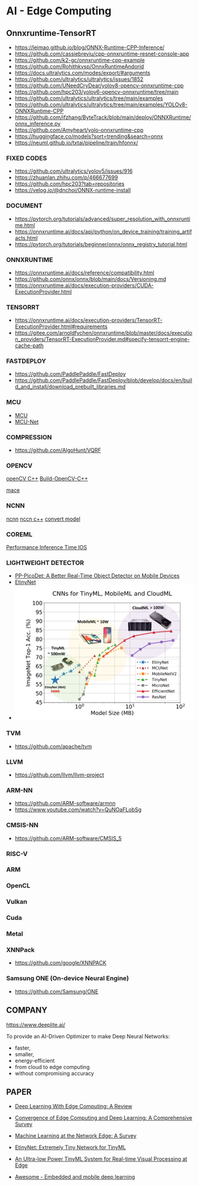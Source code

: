 # AI - Edge Computing

## Onnxruntime-TensorRT

- https://leimao.github.io/blog/ONNX-Runtime-CPP-Inference/
- https://github.com/cassiebreviu/cpp-onnxruntime-resnet-console-app
- https://github.com/k2-gc/onnxruntime-cpp-example
- https://github.com/Rohithkvsp/OnnxRuntimeAndorid
- https://docs.ultralytics.com/modes/export/#arguments
- https://github.com/ultralytics/ultralytics/issues/1852
- https://github.com/UNeedCryDear/yolov8-opencv-onnxruntime-cpp
- https://github.com/hpc203/yolov6-opencv-onnxruntime/tree/main
- https://github.com/ultralytics/ultralytics/tree/main/examples
- https://github.com/ultralytics/ultralytics/tree/main/examples/YOLOv8-ONNXRuntime-CPP
- https://github.com/ifzhang/ByteTrack/blob/main/deploy/ONNXRuntime/onnx_inference.py
- https://github.com/Amyheart/yolo-onnxruntime-cpp
- https://huggingface.co/models?sort=trending&search=onnx
- https://neuml.github.io/txtai/pipeline/train/hfonnx/

### FIXED CODES
- https://github.com/ultralytics/yolov5/issues/916
- https://zhuanlan.zhihu.com/p/466677699
- https://github.com/hpc203?tab=repositories
- https://velog.io/@dnchoi/ONNX-runtime-install

### DOCUMENT
- https://pytorch.org/tutorials/advanced/super_resolution_with_onnxruntime.html
- https://onnxruntime.ai/docs/api/python/on_device_training/training_artifacts.html
- https://pytorch.org/tutorials/beginner/onnx/onnx_registry_tutorial.html

### ONNXRUNTIME
- https://onnxruntime.ai/docs/reference/compatibility.html
- https://github.com/onnx/onnx/blob/main/docs/Versioning.md
- https://onnxruntime.ai/docs/execution-providers/CUDA-ExecutionProvider.html
  
### TENSORRT
- https://onnxruntime.ai/docs/execution-providers/TensorRT-ExecutionProvider.html#requirements
- https://gitee.com/arnoldfychen/onnxruntime/blob/master/docs/execution_providers/TensorRT-ExecutionProvider.md#specify-tensorrt-engine-cache-path

### FASTDEPLOY

- https://github.com/PaddlePaddle/FastDeploy
- https://github.com/PaddlePaddle/FastDeploy/blob/develop/docs/en/build_and_install/download_prebuilt_libraries.md

### MCU
- [MCU](https://mcunet.mit.edu/)
- [MCU-Net](https://github.com/mit-han-lab/mcunet)

### COMPRESSION
- https://github.com/AlgoHunt/VQRF

### OPENCV
[openCV C++](https://www.youtube.com/playlist?list=PLUTbi0GOQwghR9db9p6yHqwvzc989q_mu)
[Build-OpenCV-C++](https://gist.github.com/raulqf/f42c718a658cddc16f9df07ecc627be7)

[mace](https://github.com/xiaomi/mace)

### NCNN
[ncnn](https://github.com/Tencent/ncnn)
[nccn c++](https://github.com/Tencent/ncnn/blob/master/docs/how-to-use-and-FAQ/use-ncnn-with-alexnet.md)
[convert model](https://convertmodel.com/)

### COREML
[Performance Inference Time IOS](https://github.com/vladimir-chernykh/coreml-performance)

### LIGHTWEIGHT DETECTOR

- [PP-PicoDet: A Better Real-Time Object Detector on Mobile Devices ](https://arxiv.org/pdf/2111.00902.pdf)
- [EtinyNet](https://github.com/aztc/EtinyNet)
- <img src="./tinyML.png" alt="tinyML" width="640">

### TVM

- https://github.com/apache/tvm

### LLVM

- https://github.com/llvm/llvm-project

### ARM-NN

- https://github.com/ARM-software/armnn
- https://www.youtube.com/watch?v=QuNOaFLobSg

### CMSIS-NN

- https://github.com/ARM-software/CMSIS_5

### RISC-V

### ARM

### OpenCL

### Vulkan

### Cuda

### Metal

### XNNPack

- https://github.com/google/XNNPACK

### Samsung ONE (On-device Neural Engine)

- https://github.com/Samsung/ONE

## COMPANY

https://www.deeplite.ai/

To provide an AI-Driven Optimizer to make Deep Neural Networks:
- faster, 
- smaller,
- energy-efficient 
- from cloud to edge computing
- without compromising accuracy

## PAPER

- [Deep Learning With Edge Computing: A Review](https://www.cs.ucr.edu/~jiasi/pub/deep_edge_review.pdf)

- [Convergence of Edge Computing and Deep Learning: A Comprehensive Survey](https://arxiv.org/pdf/1907.08349.pdf)

- [Machine Learning at the Network Edge: A Survey](https://arxiv.org/pdf/1908.00080.pdf)

- [EtinyNet: Extremely Tiny Network for TinyML](https://ojs.aaai.org/index.php/AAAI/article/download/20387/version/18684/20146)

- [An Ultra-low Power TinyML System for Real-time Visual Processing at Edge](https://arxiv.org/pdf/2207.04663.pdf)

- [Awesome - Embedded and mobile deep learning](https://github.com/csarron/awesome-emdl/blob/master/README.md)
